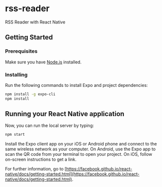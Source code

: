 # rss-reader

RSS Reader with React Native

## Getting Started

### Prerequisites

Make sure you have [Node.js](http://nodejs.org/) installed.

### Installing

Run the following commands to install Expo and project dependencies:
```sh
npm install -g expo-cli
npm install
```

## Running your React Native application

Now, you can run the local server by typing:
```sh
npm start
```

Install the Expo client app on your iOS or Android phone and connect to the same wireless network as your computer. On Android, use the Expo app to scan the QR code from your terminal to open your project. On iOS, follow on-screen instructions to get a link.

For further information, go to [https://facebook.github.io/react-native/docs/getting-started.html](https://facebook.github.io/react-native/docs/getting-started.html).